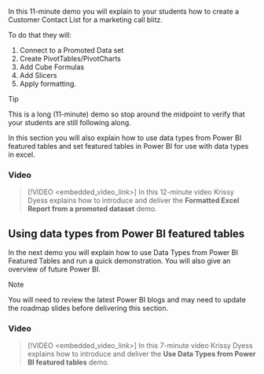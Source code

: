 In this 11-minute demo you will explain to your students how to create a Customer Contact List for a marketing call blitz.

To do that they will:
1. Connect to a Promoted Data set
1. Create PivotTables/PivotCharts
1. Add Cube Formulas
1. Add Slicers
1. Apply formatting.

> [!TIP]
> This is a long (11-minute) demo so stop around the midpoint to verify that your students are still following along.

In this section you will also explain how to use data types from Power BI featured tables and set featured tables in Power BI for use with data types in excel.

### Video
> [!VIDEO <embedded_video_link>] In this 12-minute video Krissy Dyess explains how to introduce and deliver the **Formatted Excel Report from a promoted dataset** demo.


## Using data types from Power BI featured tables

In the next demo you will explain how to use Data Types from Power BI Featured Tables and run a quick demonstration.
You will also give an overview of future Power BI.

> [!NOTE]
> You will need to review the latest Power BI blogs and may need to update the roadmap slides before delivering this section.


### Video
> [!VIDEO <embedded_video_link>] In this 7-minute video Krissy Dyess explains how to introduce and deliver the **Use Data Types from Power BI featured tables** demo.
